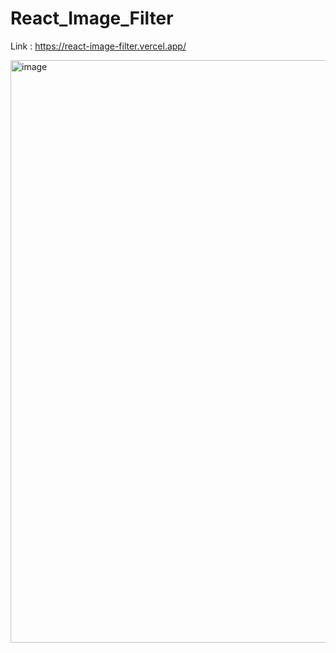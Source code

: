 # React_Image_Filter

Link : https://react-image-filter.vercel.app/

<img width="932" alt="image" src="https://github.com/A158-debug/React_Image_Filter/assets/76657113/0bd21413-9e73-4256-9d59-35c6fcdde74d">
